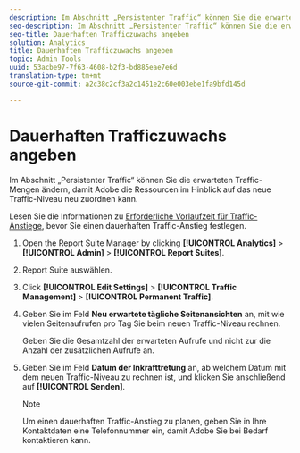 ```yaml
---
description: Im Abschnitt „Persistenter Traffic“ können Sie die erwarteten Traffic-Mengen ändern, damit Adobe die Ressourcen im Hinblick auf das neue Traffic-Niveau neu zuordnen kann.
seo-description: Im Abschnitt „Persistenter Traffic“ können Sie die erwarteten Traffic-Mengen ändern, damit Adobe die Ressourcen im Hinblick auf das neue Traffic-Niveau neu zuordnen kann.
seo-title: Dauerhaften Trafficzuwachs angeben
solution: Analytics
title: Dauerhaften Trafficzuwachs angeben
topic: Admin Tools
uuid: 53acbe97-7f63-4608-b2f3-bd885eae7e6d
translation-type: tm+mt
source-git-commit: a2c38c2cf3a2c1451e2c60e003ebe1fa9bfd145d

---
```



# Dauerhaften Trafficzuwachs angeben

Im Abschnitt „Persistenter Traffic“ können Sie die erwarteten Traffic-Mengen ändern, damit Adobe die Ressourcen im Hinblick auf das neue Traffic-Niveau neu zuordnen kann.

Lesen Sie die Informationen zu [Erforderliche Vorlaufzeit für Traffic-Anstiege](/help/admin/c-traffic-management/traffic-lead-time.md), bevor Sie einen dauerhaften Traffic-Anstieg festlegen.

1. Open the Report Suite Manager by clicking **[!UICONTROL Analytics]** &gt; **[!UICONTROL Admin]** &gt; **[!UICONTROL Report Suites]**.
1. Report Suite auswählen.
1. Click **[!UICONTROL Edit Settings]** &gt; **[!UICONTROL Traffic Management]** &gt; **[!UICONTROL Permanent Traffic]**.
1. Geben Sie im Feld **Neu erwartete tägliche Seitenansichten** an, mit wie vielen Seitenaufrufen pro Tag Sie beim neuen Traffic-Niveau rechnen.

   Geben Sie die Gesamtzahl der erwarteten Aufrufe und nicht zur die Anzahl der zusätzlichen Aufrufe an.
1. Geben Sie im Feld **Datum der Inkrafttretung** an, ab welchem Datum mit dem neuen Traffic-Niveau zu rechnen ist, und klicken Sie anschließend auf **[!UICONTROL Senden]**.

   >[!NOTE]
   >
   > Um einen dauerhaften Traffic-Anstieg zu planen, geben Sie in Ihre Kontaktdaten eine Telefonnummer ein, damit Adobe Sie bei Bedarf kontaktieren kann.

